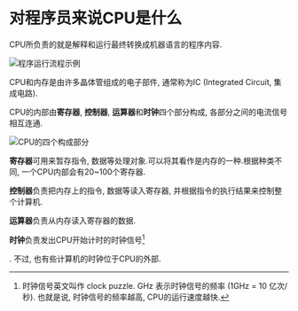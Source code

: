 # 对程序员来说CPU是什么

CPU所负责的就是解释和运行最终转换成机器语言的程序内容.

![程序运行流程示例](/images/program_flow.png)

CPU和内存是由许多晶体管组成的电子部件, 通常称为IC (Integrated Circuit, 集成电路).

CPU的内部由**寄存器**, **控制器**, **运算器**和**时钟**四个部分构成, 各部分之间的电流信号相互连通.

![CPU的四个构成部分](/images/cpu.png)

**寄存器**可用来暂存指令, 数据等处理对象.可以将其看作是内存的一种.根据种类不同, 一个CPU内部会有20~100个寄存器.

**控制器**负责把内存上的指令, 数据等读入寄存器, 并根据指令的执行结果来控制整个计算机.

**运算器**负责从内存读入寄存器的数据.

**时钟**负责发出CPU开始计时的时钟信号[^①]

[^①]: 时钟信号英文叫作 clock puzzle. GHz 表示时钟信号的频率 (1GHz = 10 亿次/秒). 也就是说, 时钟信号的频率越高, CPU的运行速度越快.

. 不过, 也有些计算机的时钟位于CPU的外部.